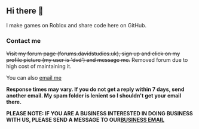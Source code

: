 ## Hi there 👋

I make games on Roblox and share code here on GitHub.

### Contact me
~~Visit my forum page (forums.davidstudios.uk), sign up and click on my profile picture (my user is 'dvd') and message me.~~ Removed forum due to high cost of maintaining it.

You can also [email me](mailto:david@davidstudios.uk?subject=Contact)

**Response times may vary. If you do not get a reply within 7 days, send another email. My spam folder is lenient so I shouldn't get your email there.**



**PLEASE NOTE: IF YOU ARE A BUSINESS INTERESTED IN DOING BUSINESS WITH US, PLEASE SEND A MESSAGE TO OUR[BUSINESS EMAIL](mailto:business@davidstudios.uk?subject=Contact)**
